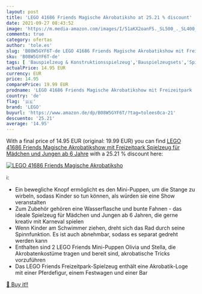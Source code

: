 ```yaml
---
layout: post
title: 'LEGO 41686 Friends Magische Akrobatiksho at 25.21 % discount'
date: 2021-09-27 08:43:52
image: 'https://m.media-amazon.com/images/I/51aKX2oanFS._SL500_._SL400_.jpg'
comments: true
category: ofertas
author: 'tole.es'
slug: 'B08W5GYF6T-de LEGO 41686 Friends Magische Akrobatikshow mit Freizeitpark...'
sku: 'B08W5GYF6T-de'
tags: [ 'Bauspielzeug & Konstruktionsspielzeug','Bauspielzeugsets','Spielzeug','lego', ]
actualPrice: 14.95 EUR
currency: EUR
price: 14.95
comparePrice: 19.99 EUR
prodname: 'LEGO 41686 Friends Magische Akrobatikshow mit Freizeitpark  Spielzeug für Mädchen und Jungen ab 6 Jahre'
country: 'de'
flag: '🇩🇪'
brand: 'LEGO'
buyurl: 'https://www.amazon.de/dp/B08W5GYF6T/?tag=tolees0ca-21'
descuento: '25.21'
average: '14.95'
---
```


With a final price of 14.95 EUR (original: 19.99 EUR) you can find [LEGO 41686 Friends Magische Akrobatikshow mit Freizeitpark  Spielzeug für Mädchen und Jungen ab 6 Jahre](https://www.amazon.de/dp/B08W5GYF6T/?tag=tolees0ca-21) with a  25.21 % discount here:

[![LEGO 41686 Friends Magische Akrobatiksho](https://m.media-amazon.com/images/I/51aKX2oanFS._SL500_._SL400_.jpg)](https://www.amazon.de/dp/B08W5GYF6T/?tag=tolees0ca-21)

ℹ️:

- Ein bewegliche Knopf ermöglicht es den Mini-Puppen, um die Stange zu wirbeln, sodass Kinder so tun können, als würden sie eine Show veranstalten
- Zum Zubehör gehören eine Wasserflasche und bunte Fahnen - das ideale Spielzeug für Mädchen und Jungen ab 6 Jahren, die gerne kreativ mit Karneval spielen
- Wenn Kinder am Schwimmer ziehen, dreht sich das Rad durch seine Spinnfunktion. Es ist auch abnehmbar, sodass es separat gedreht werden kann
- Enthalten sind 2 LEGO Friends Mini-Puppen Olivia und Stella, die Akrobatenkostüme tragen und bereit sind, akrobatische Tricks vorzuführen
- Das LEGO Friends Freizeitpark-Spielzeug enthält eine Akrobatik-Loge mit einer Pferdefigur, einem Festwagen und einer Bar

[🛒 Buy it!!](https://www.amazon.de/dp/B08W5GYF6T/?tag=tolees0ca-21)

